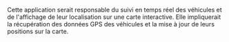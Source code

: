 Cette application serait responsable du suivi en temps réel des véhicules et de l'affichage de leur localisation sur une carte interactive. Elle impliquerait la récupération des données GPS des véhicules et la mise à jour de leurs positions sur la carte.